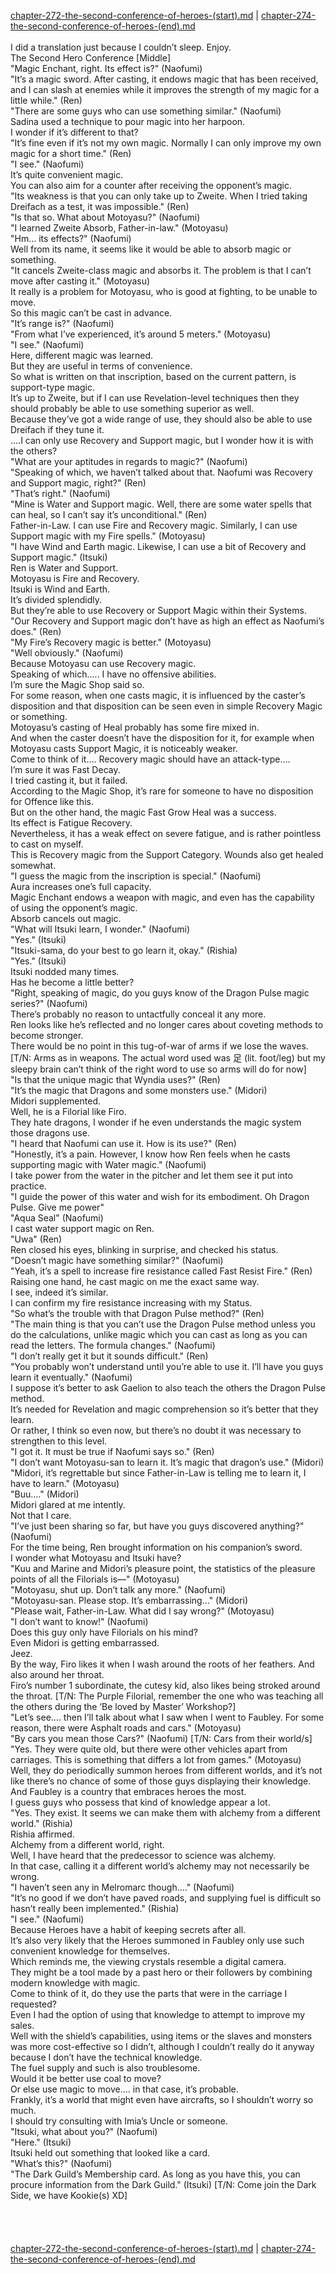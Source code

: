 [chapter-272-the-second-conference-of-heroes-(start).md](./chapter-272-the-second-conference-of-heroes-(start).md) | [chapter-274-the-second-conference-of-heroes-(end).md](./chapter-274-the-second-conference-of-heroes-(end).md) <br/>
<br/>
I did a translation just because I couldn’t sleep. Enjoy.<br/>
The Second Hero Conference [Middle]<br/>
"Magic Enchant, right. Its effect is?" (Naofumi)<br/>
"It’s a magic sword. After casting, it endows magic that has been received, and I can slash at enemies while it improves the strength of my magic for a little while." (Ren)<br/>
"There are some guys who can use something similar." (Naofumi)<br/>
Sadina used a technique to pour magic into her harpoon.<br/>
I wonder if it’s different to that?<br/>
"It’s fine even if it’s not my own magic. Normally I can only improve my own magic for a short time." (Ren)<br/>
"I see." (Naofumi)<br/>
It’s quite convenient magic.<br/>
You can also aim for a counter after receiving the opponent’s magic.<br/>
"Its weakness is that you can only take up to Zweite. When I tried taking Dreifach as a test, it was impossible." (Ren)<br/>
"Is that so. What about Motoyasu?" (Naofumi)<br/>
"I learned Zweite Absorb, Father-in-law." (Motoyasu)<br/>
"Hm… its effects?" (Naofumi)<br/>
Well from its name, it seems like it would be able to absorb magic or something.<br/>
"It cancels Zweite-class magic and absorbs it. The problem is that I can’t move after casting it." (Motoyasu)<br/>
It really is a problem for Motoyasu, who is good at fighting, to be unable to move.<br/>
So this magic can’t be cast in advance.<br/>
"It’s range is?" (Naofumi)<br/>
"From what I’ve experienced, it’s around 5 meters." (Motoyasu)<br/>
"I see." (Naofumi)<br/>
Here, different magic was learned.<br/>
But they are useful in terms of convenience.<br/>
So what is written on that inscription, based on the current pattern, is support-type magic.<br/>
It’s up to Zweite, but if I can use Revelation-level techniques then they should probably be able to use something superior as well.<br/>
Because they’ve got a wide range of use, they should also be able to use Dreifach if they tune it.<br/>
….I can only use Recovery and Support magic, but I wonder how it is with the others?<br/>
"What are your aptitudes in regards to magic?" (Naofumi)<br/>
"Speaking of which, we haven’t talked about that. Naofumi was Recovery and Support magic, right?" (Ren)<br/>
"That’s right." (Naofumi)<br/>
"Mine is Water and Support magic. Well, there are some water spells that can heal, so I can’t say it’s unconditional." (Ren)<br/>
Father-in-Law. I can use Fire and Recovery magic. Similarly, I can use Support magic with my Fire spells." (Motoyasu)<br/>
"I have Wind and Earth magic. Likewise, I can use a bit of Recovery and Support magic." (Itsuki)<br/>
Ren is Water and Support.<br/>
Motoyasu is Fire and Recovery.<br/>
Itsuki is Wind and Earth.<br/>
It’s divided splendidly.<br/>
But they’re able to use Recovery or Support Magic within their Systems.<br/>
"Our Recovery and Support magic don’t have as high an effect as Naofumi’s does." (Ren)<br/>
"My Fire’s Recovery magic is better." (Motoyasu)<br/>
"Well obviously." (Naofumi)<br/>
Because Motoyasu can use Recovery magic.<br/>
Speaking of which….. I have no offensive abilities.<br/>
I’m sure the Magic Shop said so.<br/>
For some reason, when one casts magic, it is influenced by the caster’s disposition and that disposition can be seen even in simple Recovery Magic or something.<br/>
Motoyasu’s casting of Heal probably has some fire mixed in.<br/>
And when the caster doesn’t have the disposition for it, for example when Motoyasu casts Support Magic, it is noticeably weaker.<br/>
Come to think of it…. Recovery magic should have an attack-type….<br/>
I’m sure it was Fast Decay.<br/>
I tried casting it, but it failed.<br/>
According to the Magic Shop, it’s rare for someone to have no disposition for Offence like this.<br/>
But on the other hand, the magic Fast Grow Heal was a success.<br/>
Its effect is Fatigue Recovery.<br/>
Nevertheless, it has a weak effect on severe fatigue, and is rather pointless to cast on myself.<br/>
This is Recovery magic from the Support Category. Wounds also get healed somewhat.<br/>
"I guess the magic from the inscription is special." (Naofumi)<br/>
Aura increases one’s full capacity.<br/>
Magic Enchant endows a weapon with magic, and even has the capability of using the opponent’s magic.<br/>
Absorb cancels out magic.<br/>
"What will Itsuki learn, I wonder." (Naofumi)<br/>
"Yes." (Itsuki)<br/>
"Itsuki-sama, do your best to go learn it, okay." (Rishia)<br/>
"Yes." (Itsuki)<br/>
Itsuki nodded many times.<br/>
Has he become a little better?<br/>
"Right, speaking of magic, do you guys know of the Dragon Pulse magic series?" (Naofumi)<br/>
There’s probably no reason to untactfully conceal it any more.<br/>
Ren looks like he’s reflected and no longer cares about coveting methods to become stronger.<br/>
There would be no point in this tug-of-war of arms if we lose the waves. [T/N: Arms as in weapons. The actual word used was 足 (lit. foot/leg) but my sleepy brain can’t think of the right word to use so arms will do for now]<br/>
"Is that the unique magic that Wyndia uses?" (Ren)<br/>
"It’s the magic that Dragons and some monsters use." (Midori)<br/>
Midori supplemented.<br/>
Well, he is a Filorial like Firo.<br/>
They hate dragons, I wonder if he even understands the magic system those dragons use.<br/>
"I heard that Naofumi can use it. How is its use?" (Ren)<br/>
"Honestly, it’s a pain. However, I know how Ren feels when he casts supporting magic with Water magic." (Naofumi)<br/>
I take power from the water in the pitcher and let them see it put into practice.<br/>
"I guide the power of this water and wish for its embodiment. Oh Dragon Pulse. Give me power"<br/>
"Aqua Seal" (Naofumi)<br/>
I cast water support magic on Ren.<br/>
"Uwa" (Ren)<br/>
Ren closed his eyes, blinking in surprise, and checked his status.<br/>
"Doesn’t magic have something similar?" (Naofumi)<br/>
"Yeah, it’s a spell to increase fire resistance called Fast Resist Fire." (Ren)<br/>
Raising one hand, he cast magic on me the exact same way.<br/>
I see, indeed it’s similar.<br/>
I can confirm my fire resistance increasing with my Status.<br/>
"So what’s the trouble with that Dragon Pulse method?" (Ren)<br/>
"The main thing is that you can’t use the Dragon Pulse method unless you do the calculations, unlike magic which you can cast as long as you can read the letters. The formula changes." (Naofumi)<br/>
"I don’t really get it but it sounds difficult." (Ren)<br/>
"You probably won’t understand until you’re able to use it. I’ll have you guys learn it eventually." (Naofumi)<br/>
I suppose it’s better to ask Gaelion to also teach the others the Dragon Pulse method.<br/>
It’s needed for Revelation and magic comprehension so it’s better that they learn.<br/>
Or rather, I think so even now, but there’s no doubt it was necessary to strengthen to this level.<br/>
"I got it. It must be true if Naofumi says so." (Ren)<br/>
"I don’t want Motoyasu-san to learn it. It’s magic that dragon’s use." (Midori)<br/>
"Midori, it’s regrettable but since Father-in-Law is telling me to learn it, I have to learn." (Motoyasu)<br/>
"Buu…." (Midori)<br/>
Midori glared at me intently.<br/>
Not that I care.<br/>
"I’ve just been sharing so far, but have you guys discovered anything?" (Naofumi)<br/>
For the time being, Ren brought information on his companion’s sword.<br/>
I wonder what Motoyasu and Itsuki have?<br/>
"Kuu and Marine and Midori’s pleasure point, the statistics of the pleasure points of all the Filorials is―" (Motoyasu)<br/>
"Motoyasu, shut up. Don’t talk any more." (Naofumi)<br/>
"Motoyasu-san. Please stop. It’s embarrassing…" (Midori)<br/>
"Please wait, Father-in-Law. What did I say wrong?" (Motoyasu)<br/>
"I don’t want to know!" (Naofumi)<br/>
Does this guy only have Filorials on his mind?<br/>
Even Midori is getting embarrassed.<br/>
Jeez.<br/>
By the way, Firo likes it when I wash around the roots of her feathers. And also around her throat.<br/>
Firo’s number 1 subordinate, the cutesy kid, also likes being stroked around the throat. [T/N: The Purple Filorial, remember the one who was teaching all the others during the ‘Be loved by Master’ Workshop?]<br/>
"Let’s see…. then I’ll talk about what I saw when I went to Faubley. For some reason, there were Asphalt roads and cars." (Motoyasu)<br/>
"By cars you mean those Cars?" (Naofumi) [T/N: Cars from their world/s]<br/>
"Yes. They were quite old, but there were other vehicles apart from carriages. This is something that differs a lot from games." (Motoyasu)<br/>
Well, they do periodically summon heroes from different worlds, and it’s not like there’s no chance of some of those guys displaying their knowledge.<br/>
And Faubley is a country that embraces heroes the most.<br/>
I guess guys who possess that kind of knowledge appear a lot.<br/>
"Yes. They exist. It seems we can make them with alchemy from a different world." (Rishia)<br/>
Rishia affirmed.<br/>
Alchemy from a different world, right.<br/>
Well, I have heard that the predecessor to science was alchemy.<br/>
In that case, calling it a different world’s alchemy may not necessarily be wrong.<br/>
"I haven’t seen any in Melromarc though…." (Naofumi)<br/>
"It’s no good if we don’t have paved roads, and supplying fuel is difficult so hasn’t really been implemented." (Rishia)<br/>
"I see." (Naofumi)<br/>
Because Heroes have a habit of keeping secrets after all.<br/>
It’s also very likely that the Heroes summoned in Faubley only use such convenient knowledge for themselves.<br/>
Which reminds me, the viewing crystals resemble a digital camera.<br/>
They might be a tool made by a past hero or their followers by combining modern knowledge with magic.<br/>
Come to think of it, do they use the parts that were in the carriage I requested?<br/>
Even I had the option of using that knowledge to attempt to improve my sales.<br/>
Well with the shield’s capabilities, using items or the slaves and monsters was more cost-effective so I didn’t, although I couldn’t really do it anyway because I don’t have the technical knowledge.<br/>
The fuel supply and such is also troublesome.<br/>
Would it be better use coal to move?<br/>
Or else use magic to move…. in that case, it’s probable.<br/>
Frankly, it’s a world that might even have aircrafts, so I shouldn’t worry so much.<br/>
I should try consulting with Imia’s Uncle or someone.<br/>
"Itsuki, what about you?" (Naofumi)<br/>
"Here." (Itsuki)<br/>
Itsuki held out something that looked like a card.<br/>
"What’s this?" (Naofumi)<br/>
"The Dark Guild’s Membership card. As long as you have this, you can procure information from the Dark Guild." (Itsuki) [T/N: Come join the Dark Side, we have Kookie(s) XD]<br/>
<br/>
<br/>
<br/>
<br/>
[chapter-272-the-second-conference-of-heroes-(start).md](./chapter-272-the-second-conference-of-heroes-(start).md) | [chapter-274-the-second-conference-of-heroes-(end).md](./chapter-274-the-second-conference-of-heroes-(end).md) <br/>


